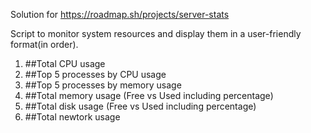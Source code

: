 Solution for https://roadmap.sh/projects/server-stats

﻿Script to monitor system resources and display them in a user-friendly format(in order).
1. ##Total CPU usage
2. ##Top 5 processes by CPU usage
3. ##Top 5 processes by memory usage
4. ##Total memory usage (Free vs Used including percentage)
5. ##Total disk usage (Free vs Used including percentage)
6. ##Total newtork usage
